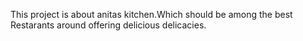 This project is about anitas kitchen.Which should be among the best Restarants around offering delicious delicacies.

